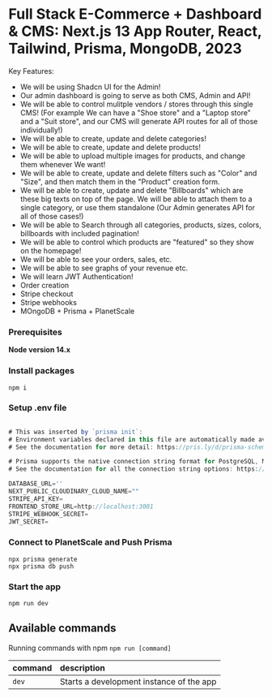 # Full Stack E-Commerce + Dashboard & CMS: Next.js 13 App Router, React, Tailwind, Prisma, MongoDB, 2023




Key Features:

- We will be using Shadcn UI for the Admin!
- Our admin dashboard is going to serve as both CMS, Admin and API!
- We will be able to control mulitple vendors / stores through this single CMS! (For example We can have a "Shoe store" and a "Laptop store" and a "Suit store", and our CMS will generate API routes for all of those individually!)
- We will be able to create, update and delete categories!
- We will be able to create, update and delete products!
- We will be able to upload multiple images for products, and change them whenever We want!
- We will be able to create, update and delete filters such as "Color" and "Size", and then match them in the "Product" creation form.
- We will be able to create, update and delete "Billboards" which are these big texts on top of the page. We will be able to attach them to a single category, or use them standalone (Our Admin generates API for all of those cases!)
- We will be able to Search through all categories, products, sizes, colors, billboards with included pagination!
- We will be able to control which products are "featured" so they show on the homepage!
- We will be able to see your orders, sales, etc.
- We will be able to see graphs of your revenue etc.
- We will learn JWT Authentication!
- Order creation
- Stripe checkout
- Stripe webhooks
- MOngoDB + Prisma + PlanetScale

### Prerequisites

**Node version 14.x**


### Install packages

```shell
npm i
```

### Setup .env file


```js

# This was inserted by `prisma init`:
# Environment variables declared in this file are automatically made available to Prisma.
# See the documentation for more detail: https://pris.ly/d/prisma-schema#accessing-environment-variables-from-the-schema

# Prisma supports the native connection string format for PostgreSQL, MySQL, SQLite, SQL Server, MongoDB and CockroachDB.
# See the documentation for all the connection string options: https://pris.ly/d/connection-strings

DATABASE_URL=''
NEXT_PUBLIC_CLOUDINARY_CLOUD_NAME=""
STRIPE_API_KEY=
FRONTEND_STORE_URL=http://localhost:3001
STRIPE_WEBHOOK_SECRET=
JWT_SECRET=
```

### Connect to PlanetScale and Push Prisma
```shell
npx prisma generate
npx prisma db push
```


### Start the app

```shell
npm run dev
```

## Available commands

Running commands with npm `npm run [command]`

| command         | description                              |
| :-------------- | :--------------------------------------- |
| `dev`           | Starts a development instance of the app |
